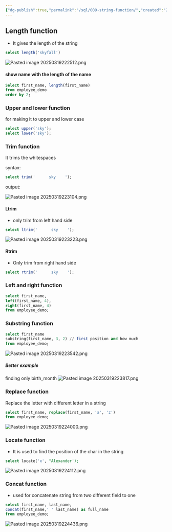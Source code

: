 ```yaml
---
{"dg-publish":true,"permalink":"/sql/009-string-function/","created":"2025-03-19T22:23:26.993+05:30","updated":"2025-03-26T16:05:03.897+05:30"}
---
```


## Length function

- It gives the length of the string

```sql
select length('skyfall')
```

![Pasted image 20250319222512.png](/img/user/Attachments/Pasted%20image%2020250319222512.png)

#### show name with the length of the name


```sql
Select first_name, length(first_name)
from employee_demo
order by 2;
```


### Upper and lower function

for making it to upper and lower case

```sql
select upper('sky');
select lower('sky');
```

### Trim function

It trims the whitespaces

syntax:

```sql
select trim('      sky    ');
```

output:

![Pasted image 20250319223104.png](/img/user/Attachments/Pasted%20image%2020250319223104.png)
#### Ltrim
- only trim from left hand side

```sql
select ltrim('      sky    ');
```

![Pasted image 20250319223223.png](/img/user/Attachments/Pasted%20image%2020250319223223.png)
#### Rtrim
- Only trim from right hand side
```sql
select rtrim('      sky    ');
```


### Left and right function

```sql
select first_name,
left(first_name, 4),
right(first_name, 4)
from employee_demo;
```

### Substring function

```sql
select first_name
substring(first_name, 3, 2) // first position and how much
from employee_demo;
```

![Pasted image 20250319223542.png](/img/user/Attachments/Pasted%20image%2020250319223542.png)

##### Better example

finding only birth_month
![Pasted image 20250319223817.png](/img/user/Attachments/Pasted%20image%2020250319223817.png)

### Replace function

Replace the letter with different letter in a string

```sql
select first_name, replace(first_name, 'a', 'z')
from employee_demo;
```

![Pasted image 20250319224000.png](/img/user/Attachments/Pasted%20image%2020250319224000.png)

### Locate function

- It is used to find the position of the char in the string

```sql
select locate('x', "Alexander');
```

![Pasted image 20250319224112.png](/img/user/Attachments/Pasted%20image%2020250319224112.png)

### Concat function

- used for concatenate string from two different field to one 

```sql
select first_name, last_name,
concat(first_name,' ' last_name) as full_name
from employee_demo;
```


![Pasted image 20250319224436.png](/img/user/Attachments/Pasted%20image%2020250319224436.png)


